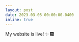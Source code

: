```yaml
---
layout: post
date: 2023-03-05 00:00:00-0400
inline: true
---
```


My website is live! :sparkles: :fireworks:
